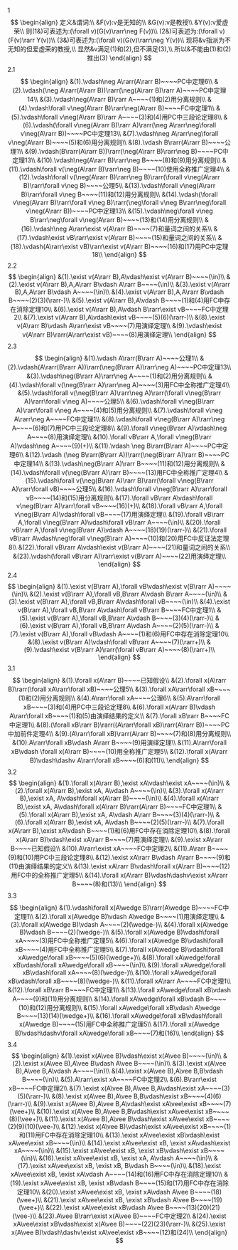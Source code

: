 1 
$$
\begin{align}
定义&谓词:\\
&F(v):v是无知的\\
&G(v):v是教授\\
&Y(v):v爱虚荣\\
则(1&)可表述为:(\forall v)(G(v)\rarr\neg F(v))\\
(2&)可表述为:(\forall v)(F(v)\rarr Y(v))\\
(3&)可表述为:(\forall v)(G(v)\rarr\neg Y(v))\\
现将&v指派为不无知的但爱虚荣的教授,\\
显然&v满足(1)和(2),但不满足(3),\\
所以&不能由(1)和(2)推出(3)
\end{align}
$$
2.1
$$
\begin{align}
&(1).\vdash\neg A\rarr(A\rarr B)~~~~PC中定理6\\
&(2).\vdash(\neg A\rarr(A\rarr B))\rarr(\neg(A\rarr B)\rarr A)~~~~PC中定理14\\
&(3).\vdash\neg(A\rarr B)\rarr A~~~~(1)和(2)用分离规则\\
&(4).\vdash\forall v\neg(A\rarr B)\rarr\neg(A\rarr B)~~~~FC中定理1\\
&(5).\vdash\forall v\neg(A\rarr B)\rarr A~~~~(3)和(4)用PC中三段论定理8\\
&(6).\vdash(\forall v\neg(A\rarr B)\rarr A)\rarr(\neg A\rarr\neg\forall v\neg(A\rarr B))~~~~PC中定理13\\
&(7).\vdash\neg A\rarr\neg\forall v\neg(A\rarr B)~~~~(5)和(6)用分离规则\\
&(8).\vdash B\rarr(A\rarr B)~~~~公理1\\
&(9).\vdash(B\rarr(A\rarr B))\rarr(\neg(A\rarr B)\rarr\neg B)~~~~PC中定理13\\
&(10).\vdash\neg(A\rarr B)\rarr\neg B~~~~(8)和(9)用分离规则\\
&(11).\vdash\forall v(\neg(A\rarr B)\rarr\neg B)~~~~(10)使用全称推广定理4\\
&(12).\vdash\forall v(\neg(A\rarr B)\rarr\neg B)\rarr(\forall v\neg(A\rarr B)\rarr\forall v\neg B)~~~~公理5\\
&(13).\vdash\forall v\neg(A\rarr B)\rarr\forall v\neg B~~~~(11)和(12)用分离规则\\
&(14).\vdash(\forall v\neg(A\rarr B)\rarr\forall v\neg B)\rarr(\neg\forall v\neg B\rarr\neg\forall v\neg(A\rarr B))~~~~PC中定理13\\
&(15).\vdash\neg\forall v\neg B\rarr\neg\forall v\neg(A\rarr B)~~~~(13)和(14)用分离规则\\
&(16).\vdash\neg A\rarr\exist v(A\rarr B)~~~~(7)和量词之间的关系\\
&(17).\vdash\exist vB\rarr\exist v(A\rarr B)~~~~(15)和量词之间的关系\\
&(18).\vdash(A\rarr\exist vB)\rarr\exist v(A\rarr B)~~~~(16)和(17)用PC中定理18\\
\end{align}
$$
2.2
$$
\begin{align}
&(1).\exist v(A\rarr B),A\vdash\exist v(A\rarr B)~~~~(\in)\\
&(2).\exist v(A\rarr B),A,A\rarr B\vdash A\rarr B~~~~(\in)\\
&(3).\exist v(A\rarr B),A,A\rarr B\vdash A~~~~(\in)\\
&(4).\exist v(A\rarr B),A,A\rarr B\vdash B~~~~(2)(3)(\rarr-)\\
&(5).\exist v(A\rarr B),A\vdash B~~~~(1)和(4)用FC中存在消除定理10\\
&(6).\exist v(A\rarr B),A\vdash B\rarr\exist vB~~~~FC中定理2\\
&(7).\exist v(A\rarr B),A\vdash\exist vB~~~~(5)(6)(\rarr-)\\
&(8).\exist v(A\rarr B)\vdash A\rarr\exist vB~~~~(7)用演绎定理\\
&(9).\vdash\exist v(A\rarr B)\rarr(A\rarr\exist vB)~~~~(8)用演绎定理\\
\end{align}
$$
2.3
$$
\begin{align}
&(1).\vdash A\rarr(B\rarr A)~~~~公理1\\
&(2).\vdash(A\rarr(B\rarr A))\rarr(\neg(B\rarr A)\rarr\neg A)~~~~PC中定理13\\
&(3).\vdash\neg(B\rarr A)\rarr\neg A~~~~(1)和(2)用分离规则\\
&(4).\vdash\forall v(\neg(B\rarr A)\rarr\neg A)~~~~(3)用FC中全称推广定理4\\
&(5).\vdash\forall v(\neg(B\rarr A)\rarr\neg A)\rarr(\forall v\neg(B\rarr A)\rarr\forall v\neg A)~~~~公理5\\
&(6).\vdash\forall v\neg(B\rarr A)\rarr\forall v\neg A~~~~(4)和(5)用分离规则\\
&(7).\vdash\forall v\neg A\rarr\neg A~~~~FC中定理1\\
&(8).\vdash\forall v\neg(B\rarr A)\rarr\neg A~~~~(6)和(7)用PC中三段论定理8\\
&(9).\forall v\neg(B\rarr A)\vdash\neg A~~~~(8)用演绎定理\\
&(10).\forall vB\rarr A,\forall v\neg(B\rarr A)\vdash\neg A~~~~(9)(+)\\
&(11).\vdash \neg B\rarr(B\rarr A)~~~~PC中定理6\\
&(12).\vdash (\neg B\rarr(B\rarr A))\rarr(\neg(B\rarr A)\rarr B)~~~~PC中定理14\\
&(13).\vdash\neg(B\rarr A)\rarr B~~~~(11)和(12)用分离规则\\
&(14).\vdash\forall v(\neg(B\rarr A)\rarr B)~~~~(13)用FC中全称推广定理4\\
&(15).\vdash\forall v(\neg(B\rarr A)\rarr B)\rarr(\forall v\neg(B\rarr A)\rarr\forall vB)~~~~公理5\\
&(16).\vdash\forall v\neg(B\rarr A)\rarr\forall vB~~~~(14)和(15)用分离规则\\
&(17).\forall vB\rarr A\vdash\forall v\neg(B\rarr A)\rarr\forall vB~~~~(16)(+)\\
&(18).\forall vB\rarr A,\forall v\neg(B\rarr A)\vdash\forall vB~~~~(17)用演绎定理\\
&(19).\forall vB\rarr A,\forall v\neg(B\rarr A)\vdash\forall vB\rarr A~~~~(\in)\\
&(20).\forall vB\rarr A,\forall v\neg(B\rarr A)\vdash A~~~~(18)(19)(\rarr-)\\
&(21).\forall vB\rarr A\vdash\neg\forall v\neg(B\rarr A)~~~~(10)和(20)用FC中反证法定理8\\
&(22).\forall vB\rarr A\vdash\exist v(B\rarr A)~~~~(21)和量词之间的关系\\
&(23).\vdash(\forall vB\rarr A)\rarr\exist v(B\rarr A)~~~~(22)用演绎定理\\
\end{align}
$$
2.4
$$
\begin{align}
&(1).\exist v(B\rarr A),\forall vB\vdash\exist v(B\rarr A)~~~~(\in)\\
&(2).\exist v(B\rarr A),\forall vB,B\rarr A\vdash B\rarr A~~~~(\in)\\
&(3).\exist v(B\rarr A),\forall vB,B\rarr A\vdash\forall vB~~~~(\in)\\
&(4).\exist v(B\rarr A),\forall vB,B\rarr A\vdash\forall vB\rarr B~~~~FC中定理1\\
&(5).\exist v(B\rarr A),\forall vB,B\rarr A\vdash B~~~~(3)(4)(\rarr-)\\
&(6).\exist v(B\rarr A),\forall vB,B\rarr A\vdash A~~~~(2)(5)(\rarr-)\\
&(7).\exist v(B\rarr A),\forall vB\vdash A~~~~(1)和(6)用FC中存在消除定理10\\
&(8).\exist v(B\rarr A)\vdash\forall vB\rarr A~~~~(7)(\rarr+)\\
&(9).\vdash\exist v(B\rarr A)\rarr(\forall vB\rarr A)~~~~(8)(\rarr+)\\
\end{align}
$$
3.1
$$
\begin{align}
&(1).\forall x(A\rarr B)~~~~已知假设\\
&(2).\forall x(A\rarr B)\rarr(\forall xA\rarr\forall xB)~~~~公理5\\
&(3).\forall xA\rarr\forall xB~~~~(1)和(2)用分离规则\\
&(4).A\rarr\forall xA~~~~公理6\\
&(5).A\rarr\forall xB~~~~(3)和(4)用PC中三段论定理8\\
&(6).\forall x(A\rarr B)\vdash A\rarr\forall xB~~~~(1)和(5)由演绎结果的定义\\
&(7).\forall xB\rarr B~~~~FC中定理1\\
&(8).(\forall xB\rarr B)\rarr((A\rarr\forall xB)\rarr(A\rarr B))~~~~PC中加前件定理4\\
&(9).(A\rarr\forall xB)\rarr(A\rarr B)~~~~(7)和(8)用分离规则\\
&(10).A\rarr\forall xB\vdash A\rarr B~~~~(9)用演绎定理\\
&(11).A\rarr\forall xB\vdash \forall x(A\rarr B)~~~~(10)用全称推广定理5\\
&(12).\forall x(A\rarr B)\vdash\dashv A\rarr\forall xB~~~~(6)和(11)\\
\end{align}
$$
3.2
$$
\begin{align}
&(1).\forall x(A\rarr B),\exist xA\vdash\exist xA~~~~(\in)\\
&(2).\forall x(A\rarr B),\exist xA, A\vdash A~~~~(\in)\\
&(3).\forall x(A\rarr B),\exist xA, A\vdash\forall x(A\rarr B)~~~~(\in)\\
&(4).\forall x(A\rarr B),\exist xA, A\vdash\forall x(A\rarr B)\rarr(A\rarr B)~~~~FC中定理1\\
&(5).\forall x(A\rarr B),\exist xA, A\vdash A\rarr B~~~~(3)(4)(\rarr-)\\
&(6).\forall x(A\rarr B),\exist xA, A\vdash B~~~~(2)(5)(\rarr-)\\
&(7).\forall x(A\rarr B),\exist xA\vdash B~~~~(1)和(6)用FC中存在消除定理10\\
&(8).\forall x(A\rarr B)\vdash\exist xA\rarr B~~~~(7)用演绎定理\\
&(9).\exist xA\rarr B~~~~已知假设\\
&(10).A\rarr\exist xA~~~~FC中定理2\\
&(11).A\rarr B~~~~(9)和(10)用PC中三段论定理8\\
&(12).\exist xA\rarr B\vdash A\rarr B~~~~(9)和(11)由演绎结果的定义\\
&(13).\exist xA\rarr B\vdash\forall x(A\rarr B)~~~~(12)用FC中的全称推广定理5\\
&(14).\forall x(A\rarr B)\vdash\dashv\exist xA\rarr B~~~~(8)和(13)\\
\end{align}
$$
3.3
$$
\begin{align}
&(1).\vdash\forall x(A\wedge B)\rarr(A\wedge B)~~~~FC中定理1\\
&(2).\forall x(A\wedge B)\vdash A\wedge B~~~~(1)用演绎定理\\
&(3).\forall x(A\wedge B)\vdash A~~~~(2)(\wedge-)\\
&(4).\forall x(A\wedge B)\vdash B~~~~(2)(\wedge-)\\
&(5).\forall x(A\wedge B)\vdash\forall xA~~~~(3)用FC中全称推广定理5\\
&(6).\forall x(A\wedge B)\vdash\forall xB~~~~(4)用FC中全称推广定理5\\
&(7).\forall x(A\wedge B)\vdash\forall xA\wedge\forall xB~~~~(5)(6)(\wedge+)\\
&(8).\forall xA\wedge\forall xB\vdash\forall xA\wedge\forall xB~~~~(\in)\\
&(9).\forall xA\wedge\forall xB\vdash\forall xA~~~~(8)(\wedge-)\\
&(10).\forall xA\wedge\forall xB\vdash\forall xB~~~~(8)(\wedge-)\\
&(11).\forall xA\rarr A~~~~FC中定理1\\
&(12).\forall xB\rarr B~~~~FC中定理1\\
&(13).\forall xA\wedge\forall xB\vdash A~~~~(9)和(11)用分离规则\\
&(14).\forall xA\wedge\forall xB\vdash B~~~~(10)和(12)用分离规则\\
&(15).\forall xA\wedge\forall xB\vdash A\wedge B~~~~(13)(14)(\wedge+)\\
&(16).\forall xA\wedge\forall xB\vdash\forall x(A\wedge B)~~~~(15)用FC中全称推广定理5\\
&(17).\forall x(A\wedge B)\vdash\dashv\forall xA\wedge\forall xB~~~~(7)和(16)\\
\end{align}
$$
3.4
$$
\begin{align}
&(1).\exist x(A\vee B)\vdash\exist x(A\vee B)~~~~(\in)\\
&(2).\exist x(A\vee B),A\vee B\vdash A\vee B~~~~(\in)\\
&(3).\exist x(A\vee B),A\vee B,A\vdash A~~~~(\in)\\
&(4).\exist x(A\vee B),A\vee B,B\vdash B~~~~(\in)\\
&(5).A\rarr\exist xA~~~~FC中定理2\\
&(6).B\rarr\exist xB~~~~FC中定理2\\
&(7).\exist x(A\vee B),A\vee B,A\vdash\exist xA~~~~(3)(5)(\rarr-)\\
&(8).\exist x(A\vee B),A\vee B,B\vdash\exist xB~~~~(4)(6)(\rarr-)\\
&(9).\exist x(A\vee B),A\vee B,A\vdash\exist xA\vee\exist xB~~~~(7)(\vee+)\\
&(10).\exist x(A\vee B),A\vee B,B\vdash\exist xA\vee\exist xB~~~~(8)(\vee+)\\
&(11).\exist x(A\vee B),A\vee B\vdash\exist xA\vee\exist xB~~~~(2)(9)(10)(\vee-)\\
&(12).\exist x(A\vee B)\vdash\exist xA\vee\exist xB~~~~(1)和(11)用FC中存在消除定理10\\
&(13).\exist xA\vee\exist xB\vdash\exist xA\vee\exist xB~~~~(\in)\\
&(14).\exist xA\vee\exist xB, \exist xA\vdash\exist xA~~~~(\in)\\
&(15).\exist xA\vee\exist xB, \exist xB\vdash\exist xB~~~~(\in)\\
&(16).\exist xA\vee\exist xB, \exist xA, A\vdash A~~~~(\in)\\
&(17).\exist xA\vee\exist xB, \exist xB, B\vdash B~~~~(\in)\\
&(18).\exist xA\vee\exist xB, \exist xA\vdash A~~~~(14)和(16)用FC中存在消除定理10\\
&(19).\exist xA\vee\exist xB, \exist xB\vdash B~~~~(15)和(17)用FC中存在消除定理10\\
&(20).\exist xA\vee\exist xB, \exist xA\vdash A\vee B~~~~(18)(\vee+)\\
&(21).\exist xA\vee\exist xB, \exist xB\vdash A\vee B~~~~(19)(\vee+)\\
&(22).\exist xA\vee\exist xB\vdash A\vee B~~~~(13)(20)(21)(\vee-)\\
&(23).A\vee B\rarr\exist x(A\vee B)~~~~FC中定理2\\
&(24).\exist xA\vee\exist xB\vdash\exist x(A\vee B)~~~~(22)(23)(\rarr-)\\
&(25).\exist x(A\vee B)\vdash\dashv\exist xA\vee\exist xB~~~~(12)和(24)\\
\end{align}
$$













